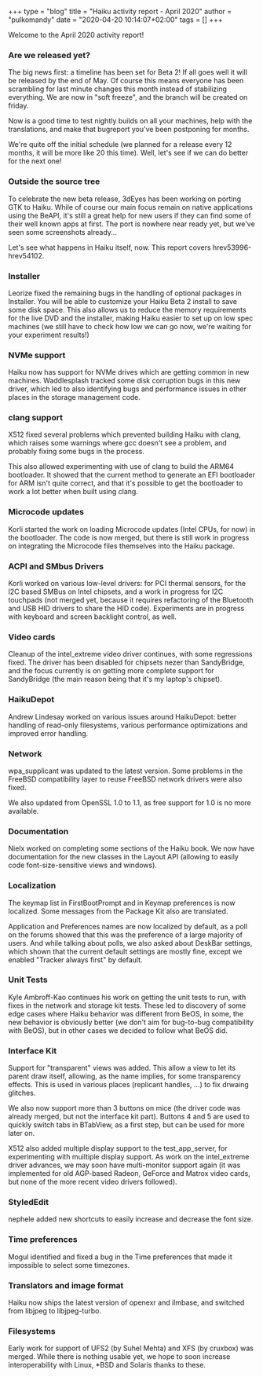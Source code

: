+++
type = "blog"
title = "Haiku activity report - April 2020"
author = "pulkomandy"
date = "2020-04-20 10:14:07+02:00"
tags = []
+++

Welcome to the April 2020 activity report!

<h3>Are we released yet?</h3>

The big news first: a timeline has been set for Beta 2! If all goes well it will
be released by the end of May. Of course this means everyone has been scrambling
for last minute changes this month instead of stabilizing everything. We are now
in "soft freeze", and the branch will be created on friday.

Now is a good time to test nightly builds on all your machines, help with the
translations, and make that bugreport you've been postponing for months.

We're quite off the initial schedule (we planned for a release every 12 months,
it will be more like 20 this time). Well, let's see if we can do better for the
next one!

<h3>Outside the source tree</h3>

To celebrate the new beta release, 3dEyes has been working on porting GTK
to Haiku. While of course our main focus remain on native applications using the
BeAPI, it's still a great help for new users if they can find some of their well
known apps at first. The port is nowhere near ready yet, but we've seen some
screenshots already...

Let's see what happens in Haiku itself, now. This report covers hrev53996-hrev54102.

<h3>Installer</h3>

Leorize fixed the remaining bugs in the handling of optional packages in Installer.
You will be able to customize your Haiku Beta 2 install to save some disk space.
This also allows us to reduce the memory requirements for the live DVD and the
installer, making Haiku easier to set up on low spec machines (we still have to
check how low we can go now, we're waiting for your experiment results!)

<h3>NVMe support</h3>

Haiku now has support for NVMe drives which are getting common in new machines.
Waddlesplash tracked some disk corruption bugs in this new driver, which led
to also identifying bugs and performance issues in other places in the storage
management code. 

<h3>clang support</h3>

X512 fixed several problems which prevented building Haiku with clang, which
raises some warnings where gcc doesn't see a problem, and probably fixing some
bugs in the process.

This also allowed experimenting with use of clang to build the ARM64 bootloader.
It showed that the current method to generate an EFI bootloader for ARM isn't
quite correct, and that it's possible to get the bootloader to work a lot
better when built using clang.

<h3>Microcode updates</h3>

Korli started the work on loading Microcode updates (Intel CPUs, for now)
in the bootloader. The code is now merged, but there is still work in
progress on integrating the Microcode files themselves into the Haiku package.

<h3>ACPI and SMbus Drivers</h3>

Korli worked on various low-level drivers: for PCI thermal sensors, for the I2C
based SMBus on Intel chipsets, and a work in progress for I2C touchpads (not
merged yet, because it requires refactoring of the Bluetooth and USB HID drivers
to share the HID code). Experiments are in progress with keyboard and screen
backlight control, as well.

<h3>Video cards</h3>

Cleanup of the intel_extreme video driver continues, with some regressions fixed.
The driver has been disabled for chipsets nezer than SandyBridge, and the focus
currently is on getting more complete support for SandyBridge (the main reason
being that it's my laptop's chipset).

<h3>HaikuDepot</h3>

Andrew Lindesay worked on various issues around HaikuDepot: better handling of
read-only filesystems, various performance optimizations and improved error handling.


<h3>Network</h3>

wpa_supplicant was updated to the latest version. Some problems in the FreeBSD
compatibility layer to reuse FreeBSD network drivers were also fixed.

We also updated from OpenSSL 1.0 to 1.1, as free support for 1.0 is no more
available.

<h3>Documentation</h3>

Nielx worked on completing some sections of the Haiku book. We now have documentation
for the new classes in the Layout API (allowing to easily code font-size-sensitive
views and windows).

<h3>Localization</h3>

The keymap list in FirstBootPrompt and in Keymap preferences is now localized.
Some messages from the Package Kit also are translated.

Application and Preferences names are now localized by default, as a poll on
the forums showed that this was the preference of a large majority of users.
And while talking about polls, we also asked about DeskBar settings, which
shown that the current default settings are mostly fine, except we enabled
"Tracker always first" by default.

<h3>Unit Tests</h3>

Kyle Ambroff-Kao continues his work on getting the unit tests to run, with
fixes in the network and storage kit tests. These led to discovery of some
edge cases where Haiku behavior was different from BeOS, in some, the new
behavior is obviously better (we don't aim for bug-to-bug compatibility with
BeOS), but in other cases we decided to follow what BeOS did.

<h3>Interface Kit</h3>

Support for "transparent" views was added. This allow a view to let its parent
draw itself, allowing, as the name implies, for some transparency effects. This
is used in various places (replicant handles, ...) to fix drwaing glitches.

We also now support more than 3 buttons on mice (the driver code was already
merged, but not the interface kit part). Buttons 4 and 5 are used to quickly
switch tabs in BTabView, as a first step, but can be used for more later on.

X512 also added multiple display support to the test_app_server, for experimenting
with muiltiple display support. As work on the intel_extreme driver advances,
we may soon have multi-monitor support again (it was implemented for old AGP-based
Radeon, GeForce and Matrox video cards, but none of the more recent video drivers
followed).

<h3>StyledEdit</h3>

nephele added new shortcuts to easily increase and decrease the font size.

<h3>Time preferences</h3>

Mogul identified and fixed a bug in the Time preferences that made it impossible
to select some timezones.

<h3>Translators and image format</h3>

Haiku now ships the latest version of openexr and ilmbase, and switched from
libjpeg to libjpeg-turbo.

<h3>Filesystems</h3>

Early work for support of UFS2 (by Suhel Mehta) and XFS (by cruxbox) was merged.
While there is nothing usable yet, we hope to soon increase interoperability
with Linux, *BSD and Solaris thanks to these.
